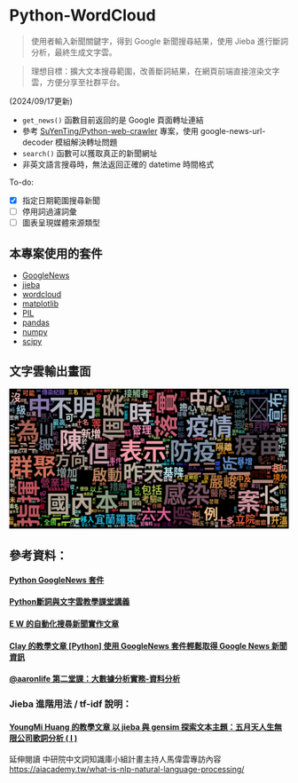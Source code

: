 # Python-WordCloud

> 使用者輸入新聞關鍵字，得到 Google 新聞搜尋結果，使用 Jieba 進行斷詞分析，最終生成文字雲。

> 理想目標：擴大文本搜尋範圍，改善斷詞結果，在網頁前端直接渲染文字雲，方便分享至社群平台。

(2024/09/17更新)

- `get_news()` 函數目前返回的是 Google 頁面轉址連結
- 參考 [SuYenTing/Python-web-crawler](https://github.com/SuYenTing/Python-web-crawler/blob/main/google_real_time_news.py) 專案，使用 google-news-url-decoder 模組解決轉址問題
- `search()` 函數可以獲取真正的新聞網址
- 非英文語言搜尋時，無法返回正確的 datetime 時間格式


To-do:

- [x] 指定日期範圍搜尋新聞
- [ ] 停用詞過濾詞彙
- [ ] 圖表呈現媒體來源類型

## 本專案使用的套件

- [GoogleNews](https://pypi.org/project/GoogleNews/)
- [jieba](https://pypi.org/project/jieba/)
- [wordcloud](https://pypi.org/project/wordcloud/)
- [matplotlib](https://pypi.org/project/matplotlib/)
- [PIL](https://pypi.org/project/Pillow/)
- [pandas](https://pypi.org/project/pandas/)
- [numpy](https://pypi.org/project/numpy/)
- [scipy](https://pypi.org/project/scipy/)


## 文字雲輸出畫面

![疫情相關文字雲](/img/2021-05-13-疫情.png)


## 參考資料：

#### [Python GoogleNews 套件](https://pypi.org/project/GoogleNews/)
#### [Python斷詞與文字雲教學課堂講義](http://120.108.221.55/PROFCHWU/dctai/index.php)
#### [E W 的自動化搜尋新聞實作文章](http://13.231.129.69/2020/11/11/python-googlenews/)
#### [Clay 的教學文章 [Python] 使用 GoogleNews 套件輕鬆取得 Google News 新聞資訊](https://clay-atlas.com/blog/2019/10/14/python-chinese-tutorial-googlenews-package/)
#### [@aaronlife 第二堂課：大數據分析實務-資料分析](https://hackmd.io/@aaronlife/python-bigdata-02)

### Jieba 進階用法 / tf-idf 說明：
#### [YoungMi Huang 的教學文章 以 jieba 與 gensim 探索文本主題：五月天人生無限公司歌詞分析 ( I )](https://github.com/youngmihuang/lyrics_application)

延伸閱讀
中研院中文詞知識庫小組計畫主持人馬偉雲專訪內容
https://aiacademy.tw/what-is-nlp-natural-language-processing/

<!--if you see this, congrats! https://hackmd.io/@DCT/google-news-package-learning-with-gpt -->





